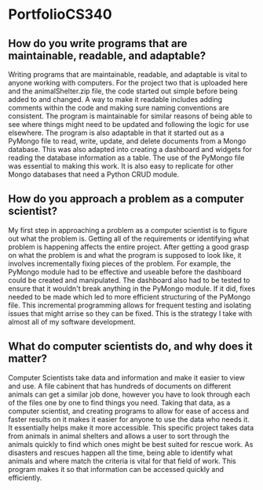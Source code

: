 # PortfolioCS340

## How do you write programs that are maintainable, readable, and adaptable?
Writing programs that are maintainable, readable, and adaptable is vital to anyone working with computers. For the project two that is uploaded here and the animalShelter.zip file, the code started out simple before being added to and changed. A way to make it readable includes adding comments within the code and making sure naming conventions are consistent. The program is maintainable for similar reasons of being able to see where things might need to be updated and following the logic for use elsewhere. The program is also adaptable in that it started out as a PyMongo file to read, write, update, and delete documents from a Mongo database. This was also adapted into creating a dashboard and widgets for reading the database information as a table. The use of the PyMongo file was essential to making this work. It is also easy to replicate for other Mongo databases that need a Python CRUD module.  

## How do you approach a problem as a computer scientist? 
My first step in approaching a problem as a computer scientist is to figure out what the problem is. Getting all of the requirements or identifying what problem is happening affects the entire project. After getting a good grasp on what the problem is and what the program is supposed to look like, it involves incrementally fixing pieces of the problem. For example, the PyMongo module had to be effective and useable before the dashboard could be created and manipulated. The dashboard also had to be tested to ensure that it wouldn't break anything in the PyMongo module. If it did, fixes needed to be made which led to more efficient structuring of the PyMongo file. This incremental programming allows for frequent testing and isolating issues that might arrise so they can be fixed. This is the strategy I take with almost all of my software development. 

## What do computer scientists do, and why does it matter?
Computer Scientists take data and information and make it easier to view and use. A file cabinent that has hundreds of documents on different animals can get a similar job done, however you have to look through each of the files one by one to find things you need. Taking that data, as a computer scientist, and creating programs to allow for ease of access and faster results on it makes it easier for anyone to use the data who needs it. It essentially helps make it more accessible. This specific project takes data from animals in animal shelters and allows a user to sort through the animals quickly to find which ones might be best suited for rescue work. As disasters and rescues happen all the time, being able to identify what animals and where match the criteria is vital for that field of work. This program makes it so that information can be accessed quickly and efficiently. 
